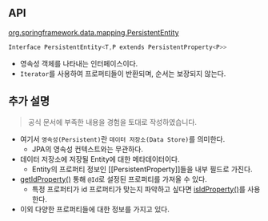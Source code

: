 ## API

[org.springframework.data.mapping.PersistentEntity](https://docs.spring.io/spring-data/commons/docs/current/api/org/springframework/data/mapping/PersistentEntity.html)

```java
Interface PersistentEntity<T,P extends PersistentProperty<P>>
```

- 영속성 객체를 나타내는 인터페이스이다.
- `Iterator`를 사용하여 프로퍼티들이 반환되며, 순서는 보장되지 않는다.

## 추가 설명

> 공식 문서에 부족한 내용을 경험을 토대로 작성하였습니다.

- 여기서 `영속성(Persistent)`란 `데이터 저장소(Data Store)`를 의미한다.
	- JPA의 영속성 컨텍스트와는 무관하다.
- 데이터 저장소에 저장될 Entity에 대한 메타데이터이다.
	- Entity의 프로퍼티 정보인  [[PersistentProperty]]들을 내부 필드로 가진다.
- [getIdProperty()](https://docs.spring.io/spring-data/commons/docs/current/api/org/springframework/data/mapping/PersistentEntity.html#getIdProperty()) 통해 `@Id`로 설정된 프로퍼티를 가져올 수 있다.
	- 특정 프로퍼티가 id 프로퍼티가 맞는지 파악하고 싶다면 [isIdProperty()](https://docs.spring.io/spring-data/commons/docs/current/api/org/springframework/data/mapping/PersistentEntity.html#isIdProperty(org.springframework.data.mapping.PersistentProperty))를 사용한다.
- 이외 다양한 프로퍼티들에 대한 정보를 가지고 있다.
